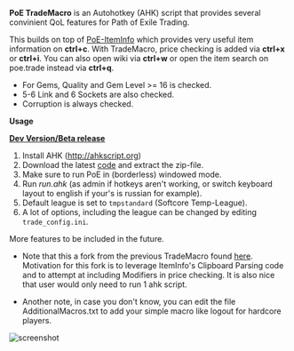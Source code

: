 **PoE TradeMacro** is an Autohotkey (AHK) script that provides several convinient QoL features for Path of Exile Trading.

This builds on top of [PoE-ItemInfo](https://github.com/aRTy42/POE-ItemInfo) which provides very useful item information on **ctrl+c**.
With TradeMacro, price checking is added via **ctrl+x** or **ctrl+i**. You can also open wiki via **ctrl+w** or open the item search on poe.trade instead via **ctrl+q**.

* For Gems, Quality and Gem Level >= 16 is checked.
* 5-6 Link and 6 Sockets are also checked.
* Corruption is always checked.

**Usage**

**[Dev Version/Beta release](#dev)**

1. Install AHK (http://ahkscript.org)
2. Download the latest [code](https://github.com/thirdy/POE-TradeMacro/archive/master.zip) and extract the zip-file. 
3. Make sure to run PoE in (borderless) windowed mode.
4. Run _run.ahk_ (as admin if hotkeys aren't working, or switch keyboard layout to english if your's is russian for example).
5. Default league is set to `tmpstandard` (Softcore Temp-League).
6. A lot of options, including the league can be changed by editing `trade_config.ini`. 

More features to be included in the future.

* Note that this a fork from the previous TradeMacro found [here](https://github.com/thirdy/trademacro). Motivation for this fork is to leverage ItemInfo's Clipboard Parsing code and to attempt at including Modifiers in price checking. It is also nice that user would only need to run 1 ahk script.

* Another note, in case you don't know, you can edit the file AdditionalMacros.txt to add your simple macro like logout for hardcore players.

![screenshot](https://cloud.githubusercontent.com/assets/75921/19019883/3ad6cb66-88c9-11e6-9592-46a8e4fc5e6b.PNG)
